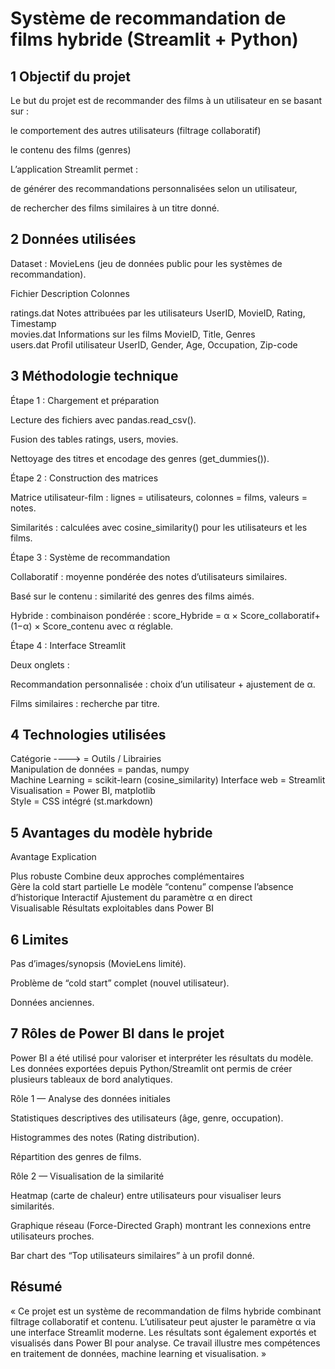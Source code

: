 # Système de recommandation de films hybride (Streamlit + Python)
## 1 Objectif du projet

Le but du projet est de recommander des films à un utilisateur en se basant sur :

le comportement des autres utilisateurs (filtrage collaboratif)
 
le contenu des films (genres)

L’application Streamlit permet :

de générer des recommandations personnalisées selon un utilisateur,

de rechercher des films similaires à un titre donné.

## 2 Données utilisées

Dataset : MovieLens (jeu de données public pour les systèmes de recommandation).


 Fichier      Description                            Colonnes                                  

 ratings.dat  Notes attribuées par les utilisateurs  UserID, MovieID, Rating, Timestamp        
 movies.dat   Informations sur les films             MovieID, Title, Genres                    
 users.dat    Profil utilisateur                     UserID, Gender, Age, Occupation, Zip-code 

 ## 3 Méthodologie technique
 Étape 1 : Chargement et préparation

Lecture des fichiers avec pandas.read_csv().

Fusion des tables ratings, users, movies.

Nettoyage des titres et encodage des genres (get_dummies()).

 Étape 2 : Construction des matrices

Matrice utilisateur-film : lignes = utilisateurs, colonnes = films, valeurs = notes.

Similarités : calculées avec cosine_similarity() pour les utilisateurs et les films.

 Étape 3 : Système de recommandation

Collaboratif : moyenne pondérée des notes d’utilisateurs similaires.

Basé sur le contenu : similarité des genres des films aimés.

Hybride : combinaison pondérée : score_Hybride = α × Score_collaboratif​+ (1−α) × Score_contenu​ avec α réglable.

Étape 4 : Interface Streamlit

Deux onglets :

Recommandation personnalisée : choix d’un utilisateur + ajustement de α.

Films similaires : recherche par titre.
## 4 Technologies utilisées
 Catégorie  ---->        = Outils / Librairies              
 Manipulation de données = pandas, numpy                    
 Machine Learning        = scikit-learn (cosine_similarity) 
 Interface web           = Streamlit                        
 Visualisation           = Power BI, matplotlib             
 Style                   = CSS intégré (st.markdown)    

 ## 5 Avantages du modèle hybride
 
  Avantage                       Explication                                         
 
  Plus robuste                  Combine deux approches complémentaires              
  Gère la cold start partielle  Le modèle “contenu” compense l’absence d’historique 
  Interactif                    Ajustement du paramètre α en direct                 
  Visualisable                  Résultats exploitables dans Power BI                


## 6 Limites

Pas d’images/synopsis (MovieLens limité).

Problème de “cold start” complet (nouvel utilisateur).

Données anciennes.

## 7 Rôles de Power BI dans le projet

Power BI a été utilisé pour valoriser et interpréter les résultats du modèle.
Les données exportées depuis Python/Streamlit ont permis de créer plusieurs tableaux de bord analytiques.

 Rôle 1 — Analyse des données initiales

Statistiques descriptives des utilisateurs (âge, genre, occupation).

Histogrammes des notes (Rating distribution).

Répartition des genres de films.

 Rôle 2 — Visualisation de la similarité

Heatmap (carte de chaleur) entre utilisateurs pour visualiser leurs similarités.

Graphique réseau (Force-Directed Graph) montrant les connexions entre utilisateurs proches.

Bar chart des “Top utilisateurs similaires” à un profil donné.

## Résumé

« Ce projet est un système de recommandation de films hybride combinant filtrage collaboratif et contenu.
L’utilisateur peut ajuster le paramètre α via une interface Streamlit moderne.
Les résultats sont également exportés et visualisés dans Power BI pour analyse.
Ce travail illustre mes compétences en traitement de données, machine learning et visualisation. »
